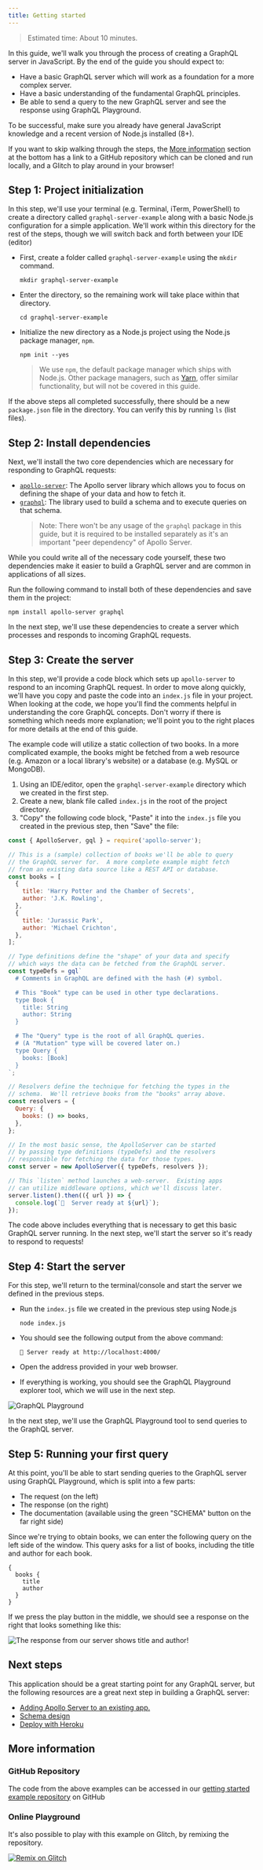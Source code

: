 ```yaml
---
title: Getting started
---
```


> Estimated time: About 10 minutes.

In this guide, we'll walk you through the process of creating a GraphQL server in JavaScript.  By the end of the guide you should expect to:

* Have a basic GraphQL server which will work as a foundation for a more complex server.
* Have a basic understanding of the fundamental GraphQL principles.
* Be able to send a query to the new GraphQL server and see the response using GraphQL Playground.

To be successful, make sure you already have general JavaScript knowledge and a recent version of Node.js installed (8+).

If you want to skip walking through the steps, the [More information](#More-information) section at the bottom has a link to a GitHub repository which can be cloned and run locally, and a Glitch to play around in your browser!

## Step 1: Project initialization

In this step, we'll use your terminal (e.g. Terminal, iTerm, PowerShell) to create a directory called `graphql-server-example` along with a basic Node.js configuration for a simple application.  We'll work within this directory for the rest of the steps, though we will switch back and forth between your IDE (editor)

* First, create a folder called `graphql-server-example` using the `mkdir` command.

      mkdir graphql-server-example

* Enter the directory, so the remaining work will take place within that directory.

      cd graphql-server-example

* Initialize the new directory as a Node.js project using the Node.js package manager, `npm`.

      npm init --yes

  >  We use `npm`, the default package manager which ships with Node.js.  Other package managers, such as [Yarn](http://yarnpkg.com), offer similar functionality, but will not be covered in this guide.

If the above steps all completed successfully, there should be a new `package.json` file in the directory.  You can verify this by running `ls` (list files).

## Step 2: Install dependencies

Next, we'll install the two core dependencies which are necessary for responding to GraphQL requests:

* [`apollo-server`](//npm.im/apollo-server): The Apollo server library which allows you to focus on defining the shape of your data and how to fetch it.
* [`graphql`](//npm.im/graphql): The library used to build a schema and to execute queries on that schema.
  > Note: There won't be any usage of the `graphql` package in this guide, but it is required to be installed separately as it's an important "peer dependency" of Apollo Server.

While you could write all of the necessary code yourself, these two dependencies make it easier to build a GraphQL server and are common in applications of all sizes.

Run the following command to install both of these dependencies and save them in the project:

    npm install apollo-server graphql

In the next step, we'll use these dependencies to create a server which processes and responds to incoming GraphQL requests.

## Step 3: Create the server

In this step, we'll provide a code block which sets up `apollo-server` to respond to an incoming GraphQL request.  In order to move along quickly, we'll have you copy and paste the code into an `index.js` file in your project.  When looking at the code, we hope you'll find the comments helpful in understanding the core GraphQL concepts.  Don't worry if there is something which needs more explanation; we'll point you to the right places for more details at the end of this guide.

The example code will utilize a static collection of two books.  In a more complicated example, the books might be fetched from a web resource (e.g. Amazon or a local library's website) or a database (e.g. MySQL or MongoDB).

1. Using an IDE/editor, open the `graphql-server-example` directory which we created in the first step.
2. Create a new, blank file called `index.js` in the root of the project directory.
3. "Copy" the following code block, "Paste" it into the `index.js` file you created in the previous step, then "Save" the file:

```js
const { ApolloServer, gql } = require('apollo-server');

// This is a (sample) collection of books we'll be able to query
// the GraphQL server for.  A more complete example might fetch
// from an existing data source like a REST API or database.
const books = [
  {
    title: 'Harry Potter and the Chamber of Secrets',
    author: 'J.K. Rowling',
  },
  {
    title: 'Jurassic Park',
    author: 'Michael Crichton',
  },
];

// Type definitions define the "shape" of your data and specify
// which ways the data can be fetched from the GraphQL server.
const typeDefs = gql`
  # Comments in GraphQL are defined with the hash (#) symbol.

  # This "Book" type can be used in other type declarations.
  type Book {
    title: String
    author: String
  }

  # The "Query" type is the root of all GraphQL queries.
  # (A "Mutation" type will be covered later on.)
  type Query {
    books: [Book]
  }
`;

// Resolvers define the technique for fetching the types in the
// schema.  We'll retrieve books from the "books" array above.
const resolvers = {
  Query: {
    books: () => books,
  },
};

// In the most basic sense, the ApolloServer can be started
// by passing type definitions (typeDefs) and the resolvers
// responsible for fetching the data for those types.
const server = new ApolloServer({ typeDefs, resolvers });

// This `listen` method launches a web-server.  Existing apps
// can utilize middleware options, which we'll discuss later.
server.listen().then(({ url }) => {
  console.log(`🚀  Server ready at ${url}`);
});
```

The code above includes everything that is necessary to get this basic GraphQL server running.  In the next step, we'll start the server so it's ready to respond to requests!

## Step 4: Start the server

For this step, we'll return to the terminal/console and start the server we defined in the previous steps.

* Run the `index.js` file we created in the previous step using Node.js

      node index.js

* You should see the following output from the above command:

      🚀 Server ready at http://localhost:4000/

* Open the address provided in your web browser.
* If everything is working, you should see the GraphQL Playground explorer tool, which we will use in the next step.

![GraphQL Playground](./images/getting-started/graphql-playground.png)

In the next step, we'll use the GraphQL Playground tool to send queries to the GraphQL server.

## Step 5: Running your first query

At this point, you'll be able to start sending queries to the GraphQL server using GraphQL Playground, which is split into a few parts:

* The request (on the left)
* The response (on the right)
* The documentation (available using the green "SCHEMA" button on the far right side)

Since we're trying to obtain books, we can enter the following query on the left side of the window. This query asks for a list of books, including the title and author for each book.

```
{
  books {
    title
    author
  }
}
```

If we press the play button in the middle, we should see a response on the right that looks something like this:

![The response from our server shows title and author!](./images/getting-started/graphql-playground-response.png)

## Next steps

This application should be a great starting point for any GraphQL server, but the following resources are a great next step in building a GraphQL server:

* [Adding Apollo Server to an existing app.](./essentials/server.html#integrations)
* [Schema design](./essentials/schema.html)
* [Deploy with Heroku](./deployment/heroku.html)

## More information

### GitHub Repository

The code from the above examples can be accessed in our [getting started example repository](https://github.com/apollographql/graphql-server-example) on GitHub

### Online Playground

It's also possible to play with this example on Glitch, by remixing the repository.

[![Remix on Glitch](https://cdn.glitch.com/2703baf2-b643-4da7-ab91-7ee2a2d00b5b%2Fremix-button.svg)](https://glitch.com/edit/#!/import/github/apollographql/graphql-server-example)
